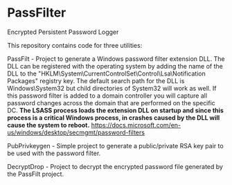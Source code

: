 # PassFilter
Encrypted Persistent Password Logger

This repository contains code for three utilities:

PassFilt - Project to generate a Windows password filter extension DLL. The DLL can be registered with the operating system by adding the name of the DLL to the "HKLM\System\CurrentControlSet\Control\Lsa\Notification Packages" registry key. The default search path for the DLL is Windows\System32 but child directories of System32 will work as well. If this password filter is added to a domain controller you will capture all password changes across the domain that are performed on the specific DC. **The LSASS process loads the extension DLL on startup and since this process is a critical Windows process, in crashes caused by the DLL will cause the system to reboot.** https://docs.microsoft.com/en-us/windows/desktop/secmgmt/password-filters

PubPrivkeygen - Simple project to generate a public/private RSA key pair to be used with the password filter.

DecryptDrop - Project to decrypt the encrypted password file generated by the PassFilt project.

